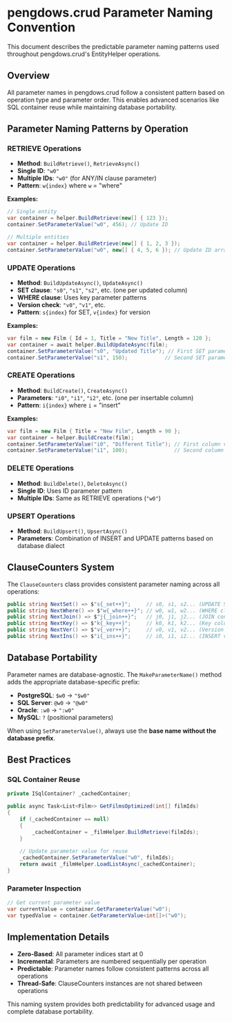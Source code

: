 # pengdows.crud Parameter Naming Convention

This document describes the predictable parameter naming patterns used throughout pengdows.crud's EntityHelper operations.

## Overview

All parameter names in pengdows.crud follow a consistent pattern based on operation type and parameter order. This enables advanced scenarios like SQL container reuse while maintaining database portability.

## Parameter Naming Patterns by Operation

### RETRIEVE Operations
- **Method**: `BuildRetrieve()`, `RetrieveAsync()`
- **Single ID**: `"w0"` 
- **Multiple IDs**: `"w0"` (for ANY/IN clause parameter)
- **Pattern**: `w{index}` where `w` = "where"

**Examples:**
```csharp
// Single entity
var container = helper.BuildRetrieve(new[] { 123 });
container.SetParameterValue("w0", 456); // Update ID

// Multiple entities  
var container = helper.BuildRetrieve(new[] { 1, 2, 3 });
container.SetParameterValue("w0", new[] { 4, 5, 6 }); // Update ID array
```

### UPDATE Operations
- **Method**: `BuildUpdateAsync()`, `UpdateAsync()`
- **SET clause**: `"s0"`, `"s1"`, `"s2"`, etc. (one per updated column)
- **WHERE clause**: Uses key parameter patterns
- **Version check**: `"v0"`, `"v1"`, etc.
- **Pattern**: `s{index}` for SET, `v{index}` for version

**Examples:**
```csharp
var film = new Film { Id = 1, Title = "New Title", Length = 120 };
var container = await helper.BuildUpdateAsync(film);
container.SetParameterValue("s0", "Updated Title"); // First SET parameter
container.SetParameterValue("s1", 150);            // Second SET parameter
```

### CREATE Operations  
- **Method**: `BuildCreate()`, `CreateAsync()`
- **Parameters**: `"i0"`, `"i1"`, `"i2"`, etc. (one per insertable column)
- **Pattern**: `i{index}` where `i` = "insert"

**Examples:**
```csharp
var film = new Film { Title = "New Film", Length = 90 };
var container = helper.BuildCreate(film);
container.SetParameterValue("i0", "Different Title"); // First column value
container.SetParameterValue("i1", 100);               // Second column value
```

### DELETE Operations
- **Method**: `BuildDelete()`, `DeleteAsync()`
- **Single ID**: Uses ID parameter pattern
- **Multiple IDs**: Same as RETRIEVE operations (`"w0"`)

### UPSERT Operations
- **Method**: `BuildUpsert()`, `UpsertAsync()`
- **Parameters**: Combination of INSERT and UPDATE patterns based on database dialect

## ClauseCounters System

The `ClauseCounters` class provides consistent parameter naming across all operations:

```csharp
public string NextSet() => $"s{_set++}";     // s0, s1, s2... (UPDATE SET)
public string NextWhere() => $"w{_where++}"; // w0, w1, w2... (WHERE clause)
public string NextJoin() => $"j{_join++}";   // j0, j1, j2... (JOIN conditions)
public string NextKey() => $"k{_key++}";     // k0, k1, k2... (Key columns)
public string NextVer() => $"v{_ver++}";     // v0, v1, v2... (Version checks)
public string NextIns() => $"i{_ins++}";     // i0, i1, i2... (INSERT values)
```

## Database Portability

Parameter names are database-agnostic. The `MakeParameterName()` method adds the appropriate database-specific prefix:

- **PostgreSQL**: `$w0` → `"$w0"`
- **SQL Server**: `@w0` → `"@w0"`  
- **Oracle**: `:w0` → `":w0"`
- **MySQL**: `?` (positional parameters)

When using `SetParameterValue()`, always use the **base name without the database prefix**.

## Best Practices

### SQL Container Reuse
```csharp
private ISqlContainer? _cachedContainer;

public async Task<List<Film>> GetFilmsOptimized(int[] filmIds)
{
    if (_cachedContainer == null)
    {
        _cachedContainer = _filmHelper.BuildRetrieve(filmIds);
    }
    
    // Update parameter value for reuse
    _cachedContainer.SetParameterValue("w0", filmIds);
    return await _filmHelper.LoadListAsync(_cachedContainer);
}
```

### Parameter Inspection
```csharp
// Get current parameter value
var currentValue = container.GetParameterValue("w0");
var typedValue = container.GetParameterValue<int[]>("w0");
```

## Implementation Details

- **Zero-Based**: All parameter indices start at 0
- **Incremental**: Parameters are numbered sequentially per operation
- **Predictable**: Parameter names follow consistent patterns across all operations
- **Thread-Safe**: ClauseCounters instances are not shared between operations

This naming system provides both predictability for advanced usage and complete database portability.